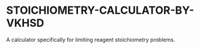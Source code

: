 # STOICHIOMETRY-CALCULATOR-BY-VKHSD
A calculator specifically for limiting reagent stoichiometry problems.
